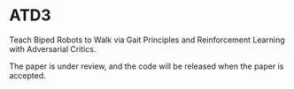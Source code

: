 # ATD3
Teach Biped Robots to Walk via Gait Principles and Reinforcement Learning with Adversarial Critics.

The paper is under review, and the code will be released when the paper is accepted. 
